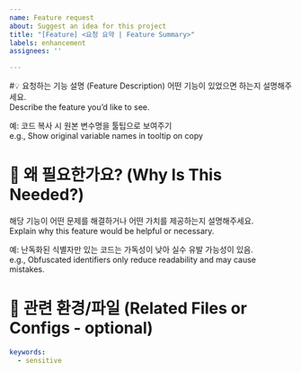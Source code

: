 ```yaml
---
name: Feature request
about: Suggest an idea for this project
title: "[Feature] <요청 요약 | Feature Summary>"
labels: enhancement
assignees: ''

---
```


#💡 요청하는 기능 설명 (Feature Description)
어떤 기능이 있었으면 하는지 설명해주세요.  
Describe the feature you’d like to see.

예: 코드 복사 시 원본 변수명을 툴팁으로 보여주기  
e.g., Show original variable names in tooltip on copy

# 🙋 왜 필요한가요? (Why Is This Needed?)
해당 기능이 어떤 문제를 해결하거나 어떤 가치를 제공하는지 설명해주세요.  
Explain why this feature would be helpful or necessary.

예: 난독화된 식별자만 있는 코드는 가독성이 낮아 실수 유발 가능성이 있음.  
e.g., Obfuscated identifiers only reduce readability and may cause mistakes.

# 📁 관련 환경/파일 (Related Files or Configs - optional)
```yaml
keywords:
  - sensitive
```
